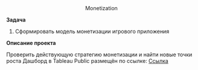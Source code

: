 <center>Monetization</center>

**Задача**

1. Сформировать модель монетизации игрового приложения

**Описание проекта**

Проверить действующую стратегию монетизации и найти новые точки роста
Дашборд в Tableau Public размещён по ссылке: <a href='https://public.tableau.com/app/profile/aleksandr3569/viz/dash_visits_16285423908890/sheet4?publish=yes'>Ссылка</a>
